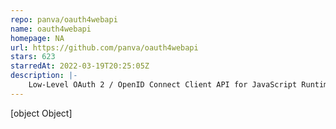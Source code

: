 ```yaml
---
repo: panva/oauth4webapi
name: oauth4webapi
homepage: NA
url: https://github.com/panva/oauth4webapi
stars: 623
starredAt: 2022-03-19T20:25:05Z
description: |-
    Low-Level OAuth 2 / OpenID Connect Client API for JavaScript Runtimes
---
```


[object Object]
